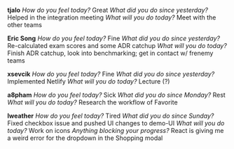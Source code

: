 **tjalo**
*How do you feel today?*
Great
*What did you do since yesterday?*
Helped in the integration meeting
*What will you do today?*
Meet with the other teams

**Eric Song**
*How do you feel today?*
Fine
*What did you do since yesterday?*
Re-calculated exam scores and some ADR catchup
*What will you do today?*
Finish ADR catchup, look into benchmarking; get in contact w/ frenemy teams

**xsevcik**
*How do you feel today?*
Fine
*What did you do since yesterday?*
Implemented Netlify
*What will you do today?*
Lecture (?)

**a8pham**
*How do you feel today?*
Sick
*What did you do since Monday?*
Rest
*What will you do today?*
Research the workflow of Favorite

**lweather**
*How do you feel today?*
Tired
*What did you do since Sunday?*
Fixed checkbox issue and pushed UI changes to demo-UI
*What will you do today?*
Work on icons
*Anything blocking your progress?*
React is giving me a weird error for the dropdown in the Shopping modal

